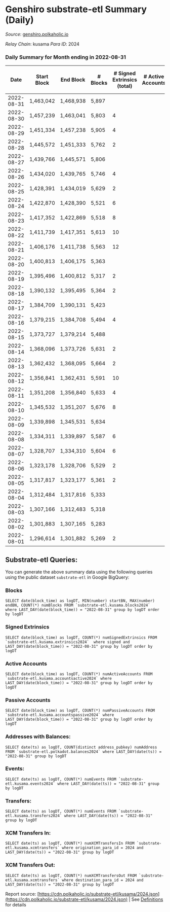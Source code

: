 # Genshiro substrate-etl Summary (Daily)

_Source_: [genshiro.polkaholic.io](https://genshiro.polkaholic.io)

*Relay Chain*: kusama
*Para ID*: 2024



### Daily Summary for Month ending in 2022-08-31


| Date | Start Block | End Block | # Blocks | # Signed Extrinsics (total) | # Active Accounts | # Passive | # New | # Addresses with Balances | # Events | # Transfers | # XCM Transfers In | # XCM Transfers Out | Issues | 
| ---- | ----------- | --------- | -------- | --------------------------- | ----------------- | --------- | ----- | ------------------------- | -------- | ----------- | ------------------ | ------------------- | ------ |
| 2022-08-31 | 1,463,042 | 1,468,938 | 5,897 |  |  |  |  | 24 | 11,804 |   |   |   |  |
| 2022-08-30 | 1,457,239 | 1,463,041 | 5,803 | 4 |  |  |  | 24 | 11,637 |   | 1  |   |  |
| 2022-08-29 | 1,451,334 | 1,457,238 | 5,905 | 4 |  |  |  | 24 | 11,836 |   |   |   |  |
| 2022-08-28 | 1,445,572 | 1,451,333 | 5,762 | 2 |  |  |  | 24 | 11,546 |   | 1  |   |  |
| 2022-08-27 | 1,439,766 | 1,445,571 | 5,806 |  |  |  |  | 24 | 11,627 |   | 1  |   |  |
| 2022-08-26 | 1,434,020 | 1,439,765 | 5,746 | 4 |  |  |  | 24 | 11,522 |   | 1  |   |  |
| 2022-08-25 | 1,428,391 | 1,434,019 | 5,629 | 2 |  |  |  | 24 | 11,276 |   |   |   |  |
| 2022-08-24 | 1,422,870 | 1,428,390 | 5,521 | 6 |  |  |  | 24 | 11,075 |   |   |   |  |
| 2022-08-23 | 1,417,352 | 1,422,869 | 5,518 | 8 |  |  |  | 24 | 11,077 |   |   |   |  |
| 2022-08-22 | 1,411,739 | 1,417,351 | 5,613 | 10 |  |  |  | 24 | 11,276 |   |   |   |  |
| 2022-08-21 | 1,406,176 | 1,411,738 | 5,563 | 12 |  |  |  | 24 | 11,183 |   |   |   |  |
| 2022-08-20 | 1,400,813 | 1,406,175 | 5,363 |  |  |  |  | 24 | 10,735 |   |   |   |  |
| 2022-08-19 | 1,395,496 | 1,400,812 | 5,317 | 2 |  |  |  | 24 | 10,651 |   |   |   |  |
| 2022-08-18 | 1,390,132 | 1,395,495 | 5,364 | 2 |  |  |  | 24 | 10,755 |   | 2  |   |  |
| 2022-08-17 | 1,384,709 | 1,390,131 | 5,423 |  |  |  |  | 24 | 10,855 |   |   |   |  |
| 2022-08-16 | 1,379,215 | 1,384,708 | 5,494 | 4 |  |  |  | 24 | 11,023 |   | 2  |   |  |
| 2022-08-15 | 1,373,727 | 1,379,214 | 5,488 |  |  |  |  | 24 | 10,990 |   | 1  |   |  |
| 2022-08-14 | 1,368,096 | 1,373,726 | 5,631 | 2 |  |  |  | 24 | 11,284 |   | 1  |   |  |
| 2022-08-13 | 1,362,432 | 1,368,095 | 5,664 | 2 |  |  |  | 24 | 11,371 |   | 5  |   |  |
| 2022-08-12 | 1,356,841 | 1,362,431 | 5,591 | 10 |  |  |  | 24 | 11,231 |   |   |   |  |
| 2022-08-11 | 1,351,208 | 1,356,840 | 5,633 | 4 |  |  |  | 24 | 11,291 |   |   |   |  |
| 2022-08-10 | 1,345,532 | 1,351,207 | 5,676 | 8 |  |  |  | 24 | 11,394 |   |   |   |  |
| 2022-08-09 | 1,339,898 | 1,345,531 | 5,634 |  |  |  |  | 24 | 11,282 |   | 1  |   |  |
| 2022-08-08 | 1,334,311 | 1,339,897 | 5,587 | 6 |  |  |  | 24 | 11,208 |   |   |   |  |
| 2022-08-07 | 1,328,707 | 1,334,310 | 5,604 | 6 |  |  |  | 24 | 11,241 |   |   |   |  |
| 2022-08-06 | 1,323,178 | 1,328,706 | 5,529 | 2 |  |  |  | 24 | 11,085 |   | 2  |   |  |
| 2022-08-05 | 1,317,817 | 1,323,177 | 5,361 | 2 |  |  |  | 24 | 10,739 |   |   |   |  |
| 2022-08-04 | 1,312,484 | 1,317,816 | 5,333 |  |  |  |  | 24 | 10,675 |   |   |   |  |
| 2022-08-03 | 1,307,166 | 1,312,483 | 5,318 |  |  |  |  | 24 | 10,645 |   |   |   |  |
| 2022-08-02 | 1,301,883 | 1,307,165 | 5,283 |  |  |  |  | 24 | 10,585 |   | 2  |   |  |
| 2022-08-01 | 1,296,614 | 1,301,882 | 5,269 | 2 |  |  |  | 24 | 10,559 |   | 1  |   |  |

## Substrate-etl Queries:
You can generate the above summary data using the following queries using the public dataset `substrate-etl` in Google BigQuery:


### Blocks
```
SELECT date(block_time) as logDT, MIN(number) startBN, MAX(number) endBN, COUNT(*) numBlocks FROM `substrate-etl.kusama.blocks2024`  where LAST_DAY(date(block_time)) = "2022-08-31" group by logDT order by logDT
```


### Signed Extrinsics
```
SELECT date(block_time) as logDT, COUNT(*) numSignedExtrinsics FROM `substrate-etl.kusama.extrinsics2024`  where signed and LAST_DAY(date(block_time)) = "2022-08-31" group by logDT order by logDT
```


### Active Accounts
```
SELECT date(block_time) as logDT, COUNT(*) numActiveAccounts FROM `substrate-etl.kusama.accountsactive2024` where LAST_DAY(date(block_time)) = "2022-08-31" group by logDT order by logDT
```


### Passive Accounts
```
SELECT date(block_time) as logDT, COUNT(*) numPassiveAccounts FROM `substrate-etl.kusama.accountspassive2024` where LAST_DAY(date(block_time)) = "2022-08-31" group by logDT order by logDT
```


### Addresses with Balances:
```
SELECT date(ts) as logDT, COUNT(distinct address_pubkey) numAddress FROM `substrate-etl.polkadot.balances2024` where LAST_DAY(date(ts)) = "2022-08-31" group by logDT
```


### Events:
```
SELECT date(ts) as logDT, COUNT(*) numEvents FROM `substrate-etl.kusama.events2024` where LAST_DAY(date(ts)) = "2022-08-31" group by logDT
```


### Transfers:
```
SELECT date(ts) as logDT, COUNT(*) numEvents FROM `substrate-etl.kusama.transfers2024` where LAST_DAY(date(ts)) = "2022-08-31" group by logDT
```


### XCM Transfers In:
```
SELECT date(ts) as logDT, COUNT(*) numXCMTransfersIn FROM `substrate-etl.kusama.xcmtransfers` where origination_para_id = 2024 and LAST_DAY(date(ts)) = "2022-08-31" group by logDT
```


### XCM Transfers Out:
```
SELECT date(ts) as logDT, COUNT(*) numXCMTransfersOut FROM `substrate-etl.kusama.xcmtransfers` where destination_para_id = 2024 and LAST_DAY(date(ts)) = "2022-08-31" group by logDT
```



Report source: [https://cdn.polkaholic.io/substrate-etl/kusama/2024.json](https://cdn.polkaholic.io/substrate-etl/kusama/2024.json) | See [Definitions](/DEFINITIONS.md) for details
